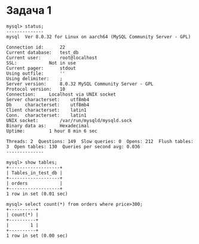 # Задача 1

    mysql> status;
    --------------
    mysql  Ver 8.0.32 for Linux on aarch64 (MySQL Community Server - GPL)

    Connection id:		22
    Current database:	test_db
    Current user:		root@localhost
    SSL:			Not in use
    Current pager:		stdout
    Using outfile:		''
    Using delimiter:	;
    Server version:		8.0.32 MySQL Community Server - GPL
    Protocol version:	10
    Connection:		Localhost via UNIX socket
    Server characterset:	utf8mb4
    Db     characterset:	utf8mb4
    Client characterset:	latin1
    Conn.  characterset:	latin1
    UNIX socket:		/var/run/mysqld/mysqld.sock
    Binary data as:		Hexadecimal
    Uptime:			1 hour 8 min 6 sec

    Threads: 2  Questions: 149  Slow queries: 0  Opens: 212  Flush tables: 3  Open tables: 130  Queries per second avg: 0.036
    --------------

    mysql> show tables;
    +-------------------+
    | Tables_in_test_db |
    +-------------------+
    | orders            |
    +-------------------+
    1 row in set (0.01 sec)

    mysql> select count(*) from orders where price>300;
    +----------+
    | count(*) |
    +----------+
    |        1 |
    +----------+
    1 row in set (0.00 sec)
